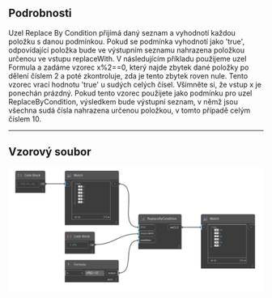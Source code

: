 ## Podrobnosti
Uzel Replace By Condition přijímá daný seznam a vyhodnotí každou položku s danou podmínkou. Pokud se podmínka vyhodnotí jako 'true', odpovídající položka bude ve výstupním seznamu nahrazena položkou určenou ve vstupu replaceWith. V následujícím příkladu použijeme uzel Formula a zadáme vzorec x%2==0, který najde zbytek dané položky po dělení číslem 2 a poté zkontroluje, zda je tento zbytek roven nule. Tento vzorec vrací hodnotu 'true' u sudých celých čísel. Všimněte si, že vstup x je ponechán prázdný. Pokud tento vzorec použijete jako podmínku pro uzel ReplaceByCondition, výsledkem bude výstupní seznam, v němž jsou všechna sudá čísla nahrazena určenou položkou, v tomto případě celým číslem 10.
___
## Vzorový soubor

![ReplaceByCondition](./CoreNodeModels.HigherOrder.Replace_img.jpg)

